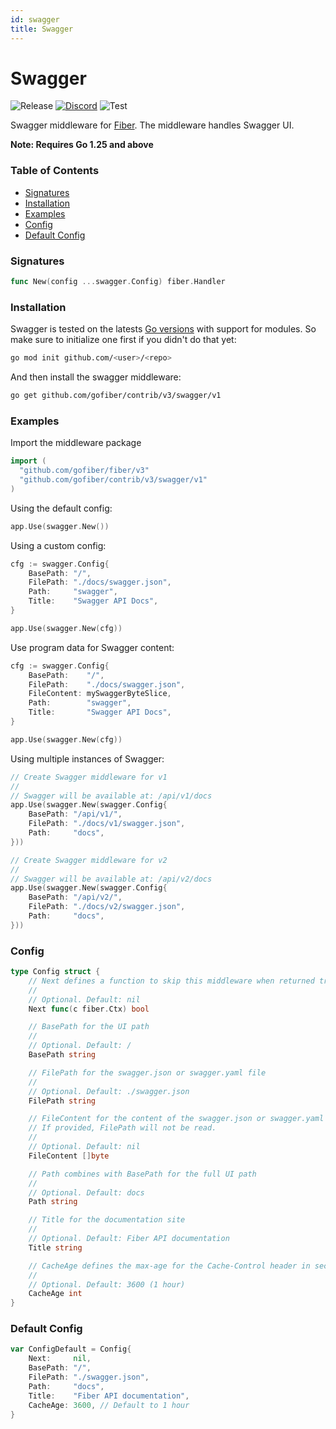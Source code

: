 ```yaml
---
id: swagger
title: Swagger
---
```


# Swagger

![Release](https://img.shields.io/github/v/tag/gofiber/contrib?filter=swagger*)
[![Discord](https://img.shields.io/discord/704680098577514527?style=flat&label=%F0%9F%92%AC%20discord&color=00ACD7)](https://gofiber.io/discord)
![Test](https://github.com/gofiber/contrib/workflows/Test%20swagger/badge.svg)

Swagger middleware for [Fiber](https://github.com/gofiber/fiber). The middleware handles Swagger UI.

**Note: Requires Go 1.25 and above**

### Table of Contents
- [Signatures](#signatures)
- [Installation](#installation)
- [Examples](#examples)
- [Config](#config)
- [Default Config](#default-config)

### Signatures
```go
func New(config ...swagger.Config) fiber.Handler
```

### Installation
Swagger is tested on the latests [Go versions](https://golang.org/dl/) with support for modules. So make sure to initialize one first if you didn't do that yet:
```bash
go mod init github.com/<user>/<repo>
```
And then install the swagger middleware:
```bash
go get github.com/gofiber/contrib/v3/swagger/v1
```

### Examples
Import the middleware package
```go
import (
  "github.com/gofiber/fiber/v3"
  "github.com/gofiber/contrib/v3/swagger/v1"
)
```

Using the default config:
```go
app.Use(swagger.New())
```

Using a custom config:
```go
cfg := swagger.Config{
    BasePath: "/",
    FilePath: "./docs/swagger.json",
    Path:     "swagger",
    Title:    "Swagger API Docs",
}

app.Use(swagger.New(cfg))
```

Use program data for Swagger content:
```go
cfg := swagger.Config{
    BasePath:    "/",
    FilePath:    "./docs/swagger.json",
    FileContent: mySwaggerByteSlice,
    Path:        "swagger",
    Title:       "Swagger API Docs",
}

app.Use(swagger.New(cfg))
```

Using multiple instances of Swagger:
```go
// Create Swagger middleware for v1
//
// Swagger will be available at: /api/v1/docs
app.Use(swagger.New(swagger.Config{
    BasePath: "/api/v1/",
    FilePath: "./docs/v1/swagger.json",
    Path:     "docs",
}))

// Create Swagger middleware for v2
//
// Swagger will be available at: /api/v2/docs
app.Use(swagger.New(swagger.Config{
    BasePath: "/api/v2/",
    FilePath: "./docs/v2/swagger.json",
    Path:     "docs",
}))
```

### Config
```go
type Config struct {
	// Next defines a function to skip this middleware when returned true.
	//
	// Optional. Default: nil
	Next func(c fiber.Ctx) bool

	// BasePath for the UI path
	//
	// Optional. Default: /
	BasePath string

	// FilePath for the swagger.json or swagger.yaml file
	//
	// Optional. Default: ./swagger.json
	FilePath string

	// FileContent for the content of the swagger.json or swagger.yaml file.
	// If provided, FilePath will not be read.
	//
	// Optional. Default: nil
	FileContent []byte

	// Path combines with BasePath for the full UI path
	//
	// Optional. Default: docs
	Path string

	// Title for the documentation site
	//
	// Optional. Default: Fiber API documentation
	Title string

	// CacheAge defines the max-age for the Cache-Control header in seconds.
	//
	// Optional. Default: 3600 (1 hour)
	CacheAge int
}
```

### Default Config
```go
var ConfigDefault = Config{
	Next:     nil,
	BasePath: "/",
	FilePath: "./swagger.json",
	Path:     "docs",
	Title:    "Fiber API documentation",
	CacheAge: 3600, // Default to 1 hour
}
```

